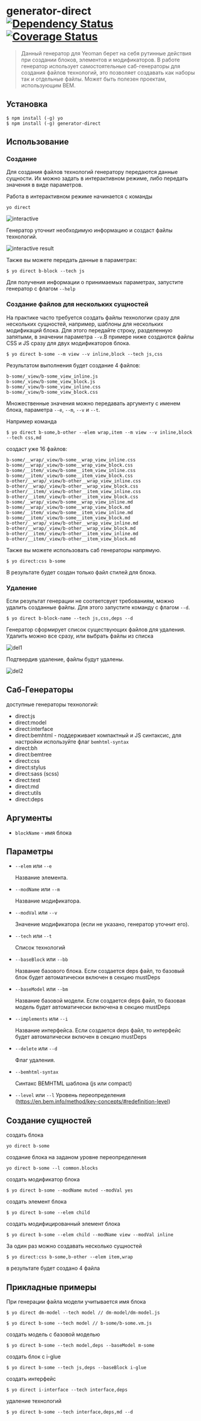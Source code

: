 # generator-direct [![Dependency Status][daviddm-image]][daviddm-url] [![Coverage Status](https://coveralls.io/repos/github/jeka1985/generator-direct/badge.svg?branch=master)](https://coveralls.io/github/jeka1985/generator-direct?branch=master)

> Данный генератор для Yeoman берет на себя рутинные действия при создании блоков, элементов и модификаторов.
В работе генератор использует самостоятельные саб-генераторы для создания файлов технологий, это позволяет создавать как наборы так и отдельные файлы. Может быть полезен проектам, использующим BEM.

## Установка 
```
$ npm install (-g) yo
$ npm install (-g) generator-direct
```

## Использование

### Создание
Для создания файлов технологий генератору передаются данные сущности. Их можно задать в интерактивном режиме, либо передать значения в виде параметров.

Работа в интерактивном режиме начинается с команды
```
yo direct
```
![interactive](https://cloud.githubusercontent.com/assets/3533939/13979794/e2408002-f0eb-11e5-82b1-870a439542e7.png)

Генератор уточнит необходимую информацию и создаст файлы технологий.

![interactive result](https://cloud.githubusercontent.com/assets/3533939/13979792/e05141a0-f0eb-11e5-86ec-247c681575d4.png)

Также вы можете передать данные в параметрах:
```
$ yo direct b-block --tech js
```
Для получения информации о принимаемых параметрах, запустите генератор с флагом ```--help ```

### Создание файлов для нескольких сущностей

На практике часто требуется создать файлы технологии сразу для нескольких сущностей, например, шаблоны для нескольких модификаций блока. Для этого передайте строку, разделенную запятыми, в значении параметра ```--v```.В примере ниже создаются файлы CSS и JS сразу для двух модификаторов блока.

```
$ yo direct b-some --m view --v inline,block --tech js,css
```
Результатом выполнения будет создание 4 файлов:

```
b-some/_view/b-some_view_inline.js
b-some/_view/b-some_view_block.js
b-some/_view/b-some_view_inline.css
b-some/_view/b-some_view_block.css
```

Множественные значения можно передавать аргументу с именем блока, параметра ```--e```, ```--m```, ```--v``` и ```--t```.

Например команда 
```
$ yo direct b-some,b-other --elem wrap,item --m view --v inline,block --tech css,md
```
создаст уже 16 файлов:

```
b-some/__wrap/_view/b-some__wrap_view_inline.css
b-some/__wrap/_view/b-some__wrap_view_block.css
b-some/__item/_view/b-some__item_view_inline.css
b-some/__item/_view/b-some__item_view_block.css
b-other/__wrap/_view/b-other__wrap_view_inline.css
b-other/__wrap/_view/b-other__wrap_view_block.css
b-other/__item/_view/b-other__item_view_inline.css
b-other/__item/_view/b-other__item_view_block.css
b-some/__wrap/_view/b-some__wrap_view_inline.md
b-some/__wrap/_view/b-some__wrap_view_block.md
b-some/__item/_view/b-some__item_view_inline.md
b-some/__item/_view/b-some__item_view_block.md
b-other/__wrap/_view/b-other__wrap_view_inline.md
b-other/__wrap/_view/b-other__wrap_view_block.md
b-other/__item/_view/b-other__item_view_inline.md
b-other/__item/_view/b-other__item_view_block.md
```

Также вы можете использовать саб генераторы напрямую. 
```
$ yo direct:css b-some
```
В результате будет создан только файл стилей для блока.

### Удаление

Если результат генерации не соответсвует требованиям, можно удалить созданные файлы.
Для этого запустите команду с флагом ```--d```. 

```
$ yo direct b-block-name --tech js,css,deps --d
```
Генератор сформирует список существующих файлов для удаления.
Удалить можно все сразу, или выбрать файлы из списка

![del1](https://cloud.githubusercontent.com/assets/3533939/13980823/98f36972-f0f1-11e5-8a2f-27326b215dc8.png)

Подтвердив удаление, файлы будут удалены.

![del2](https://cloud.githubusercontent.com/assets/3533939/13980802/7a34c206-f0f1-11e5-91b3-682f9fa064e4.png)

## Саб-Генераторы

доступные генераторы технологий:

- direct:js
- direct:model
- direct:interface
- direct:bemhtml - поддерживает компактный и JS синтаксис, для настройки используйте флаг ```bemhtml-syntax```
- direct:bh
- direct:bemtree
- direct:css
- direct:stylus
- direct:sass (scss)
- direct:test
- direct:md
- direct:utils
- direct:deps

## Аргументы

* `blockName` - имя блока

## Параметры


* `--elem` или `--e`

  Название элемента.

* `--modName` или `--m`

  Название модификатора.

* `--modVal` или `--v`

  Значение модификатора (если не указано, генератор уточнит его).
  
* `--tech` или `--t`

  Список технологий

* `--baseBlock` или `--bb`

  Название базового блока.
  Если создается deps файл, то базовый блок будет автоматически включен в секцию mustDeps

* `--baseModel` или `--bm`

  Название базовой модели.
  Если создается deps файл, то базовая модель будет автоматически включена в секцию mustDeps

* `--implements` или `--i`

  Название интерфейса.
  Если создается deps файл, то интерфейс будет автоматически включен в секцию mustDeps
  
* `--delete` или `--d`

  Флаг удаления.
  
* `--bemhtml-syntax`

  Синтакс BEMHTML шаблона (js или compact)

* `--level` или `--l`
  Уровень переопределения (https://en.bem.info/method/key-concepts/#redefinition-level)
  

## Создание сущностей

создать блока

```
yo direct b-some
```

создание блока на заданом уровне переопределения 

```
yo direct b-some --l common.blocks
```

создать модификатор блока

```
$ yo direct b-some --modName muted --modVal yes
```

создать элемент блока

```
$ yo direct b-some --elem child
```

создать модифицированный элемент блока

```
$ yo direct b-some --elem child --modName view --modVal inline
```

За один раз можно создавать несколько сущностей
```
$ yo direct:css b-some,b-other --elem item,wrap
```

в результате будет создано 4 файла


## Прикладные примеры

При генерации файла модели учитывается имя блока

```
$ yo direct dm-model --tech model // dm-model/dm-model.js
```

```
$ yo direct b-some --tech model // b-some/b-some.vm.js
```

создать модель с базовой моделью

```
$ yo direct b-some --tech model,deps --baseModel m-some
```

создать блок с i-glue

```
$ yo direct b-some --tech js,deps --baseBlock i-glue
```

создать интерфейс

```
$ yo direct i-interface --tech interface,deps
```

удаление технологий

```
$ yo direct b-some --tech interface,deps,md --d
```

[npm-image]: https://badge.fury.io/js/generator-direct.svg
[npm-url]: https://npmjs.org/package/generator-direct
[travis-image]: https://travis-ci.org/jeka1985/generator-direct.svg?branch=master
[travis-url]: https://travis-ci.org/jeka1985/generator-direct
[daviddm-image]: https://david-dm.org/jeka1985/generator-direct.svg?theme=shields.io
[daviddm-url]: https://david-dm.org/jeka1985/generator-direct
[coveralls-image]: https://coveralls.io/repos/jeka1985/generator-direct/badge.svg
[coveralls-url]: https://coveralls.io/r/jeka1985/generator-direct
